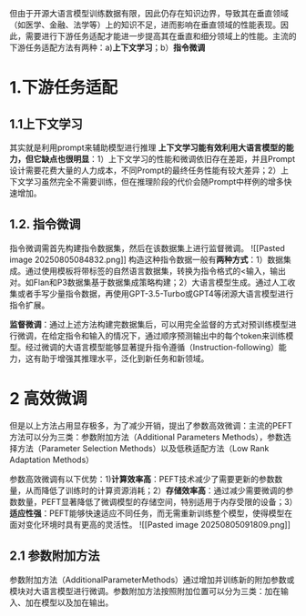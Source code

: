 但由于开源大语言模型训练数据有限，因此仍存在知识边界，导致其在垂直领域（如医学、金融、法学等）上的知识不足，进而影响在垂直领域的性能表现。因此，需要进行下游任务适配才能进一步提高其在垂直和细分领域上的性能。主流的下游任务适配方法有两种：a)**上下文学习**；b）**指令微调**
# 1.下游任务适配
## 1.1上下文学习

其实就是利用prompt来辅助模型进行推理
**上下文学习能有效利用大语言模型的能力，但它缺点也很明显**：1）上下文学习的性能和微调依旧存在差距，并且Prompt设计需要花费大量的人力成本，不同Prompt的最终任务性能有较大差异；2）上下文学习虽然完全不需要训练，但在推理阶段的代价会随Prompt中样例的增多快速增加。

## 1.2. 指令微调

指令微调需首先构建指令数据集，然后在该数据集上进行监督微调。
![[Pasted image 20250805084832.png]]
构造这种指令数据一般有**两种方式**：1）数据集成。通过使用模板将带标签的自然语言数据集，转换为指令格式的<输入，输出对。如Flan和P3数据集基于数据集成策略构建；2）大语言模型生成。通过人工收集或者手写少量指令数据，再使用GPT-3.5-Turbo或GPT4等闭源大语言模型进行指令扩展。

**监督微调**：通过上述方法构建完数据集后，可以用完全监督的方式对预训练模型进行微调，在给定指令和输入的情况下，通过顺序预测输出中的每个token来训练模型。经过微调的大语言模型能够显著提升指令遵循（Instruction-following）能力，这有助于增强其推理水平，泛化到新任务和新领域。

# 2 高效微调
但是以上方法占用显存极多，为了减少开销，提出了参数高效微调：主流的PEFT方法可以分为三类：参数附加方法（Additional Parameters Methods），参数选择方法（Parameter Selection Methods）以及低秩适配方法（Low Rank Adaptation Methods）

参数高效微调有以下优势：1)**计算效率高**：PEFT技术减少了需要更新的参数数量，从而降低了训练时的计算资源消耗；2）**存储效率高**：通过减少需要微调的参数数量，PEFT显著降低了微调模型的存储空间，特别适用于内存受限的设备；3）**适应性强**：PEFT能够快速适应不同任务，而无需重新训练整个模型，使得模型在面对变化环境时具有更高的灵活性。
![[Pasted image 20250805091809.png]]
## 2.1 参数附加方法

参数附加方法（AdditionalParameterMethods）通过增加并训练新的附加参数或模块对大语言模型进行微调。参数附加方法按照附加位置可以分为三类：加在输入、加在模型以及加在输出。